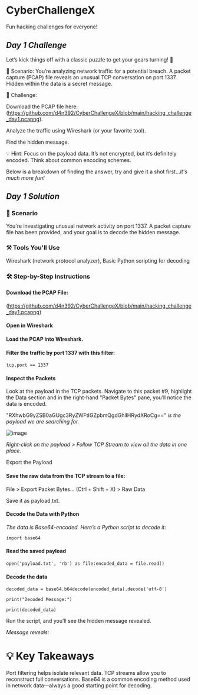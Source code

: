 # CyberChallengeX
Fun hacking challenges for everyone!

## _Day 1 Challenge_
Let’s kick things off with a classic puzzle to get your gears turning! 🚀

🔎 Scenario:
You’re analyzing network traffic for a potential breach. A packet capture (PCAP) file reveals an unusual TCP conversation on port 1337. Hidden within the data is a secret message.

🔑 Challenge:

Download the PCAP file here: (https://github.com/d4n392/CyberChallengeX/blob/main/hacking_challenge_day1.pcapng).

Analyze the traffic using Wireshark (or your favorite tool).

Find the hidden message.

💡 Hint: Focus on the payload data. It’s not encrypted, but it’s definitely encoded. Think about common encoding schemes.

Below is a breakdown of finding the answer, try and give it a shot first..._it's much more fun!_

## _Day 1 Solution_ 

### 🔎 Scenario

You're investigating unusual network activity on port 1337. A packet capture file has been provided, and your goal is to decode the hidden message.

### ⚒️ Tools You'll Use

Wireshark (network protocol analyzer), Basic Python scripting for decoding

### 🛠️ Step-by-Step Instructions

#### Download the PCAP File:

(https://github.com/d4n392/CyberChallengeX/blob/main/hacking_challenge_day1.pcapng)

#### Open in Wireshark

#### Load the PCAP into Wireshark.

#### Filter the traffic by port 1337 with this filter:
    tcp.port == 1337

#### Inspect the Packets

Look at the payload in the TCP packets. Navigate to this packet #9, highlight the Data section and in the right-hand "Packet Bytes" pane, you’ll notice the data is encoded. 

"RXhwbG9yZSB0aGUgc3RyZWFtIGZpbmQgdGhlIHRydXRoCg==" _is the payload we are searching for._

![image](https://github.com/user-attachments/assets/d710f3c0-6eb2-4e91-bc1e-85895539f37d)

_Right-click on the payload > Follow TCP Stream to view all the data in one place._

Export the Payload

#### Save the raw data from the TCP stream to a file:

File > Export Packet Bytes... (Ctrl + Shift + X) > Raw Data

Save it as payload.txt.

#### Decode the Data with Python

_The data is Base64-encoded. Here’s a Python script to decode it:_

    import base64

#### Read the saved payload

    open('payload.txt', 'rb') as file:encoded_data = file.read()

#### Decode the data

    decoded_data = base64.b64decode(encoded_data).decode('utf-8')

    print("Decoded Message:")

    print(decoded_data)

Run the script, and you’ll see the hidden message revealed.

_Message reveals:_ 

# 💡 Key Takeaways
Port filtering helps isolate relevant data.
TCP streams allow you to reconstruct full conversations.
Base64 is a common encoding method used in network data—always a good starting point for decoding.
